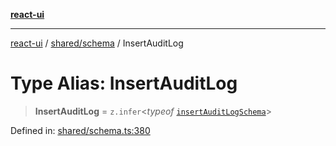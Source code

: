 [**react-ui**](../../../README.md)

***

[react-ui](../../../README.md) / [shared/schema](../README.md) / InsertAuditLog

# Type Alias: InsertAuditLog

> **InsertAuditLog** = `z.infer`\<*typeof* [`insertAuditLogSchema`](../variables/insertAuditLogSchema.md)\>

Defined in: [shared/schema.ts:380](https://github.com/UWA-CITS5206-DMR/react-ui/blob/7050e78c07ed514b5a3e8c4228a2104c7641f592/shared/schema.ts#L380)
